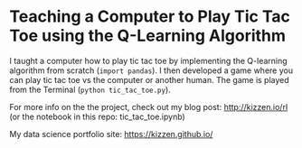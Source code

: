 # Teaching a Computer to Play Tic Tac Toe using the Q-Learning Algorithm

I taught a computer how to play tic tac toe by implementing the Q-learning algorithm from scratch (`import pandas`). I then developed a game where you can play tic tac toe vs the computer or another human. The game is played from the Terminal (`python tic_tac_toe.py`).

For more info on the the project, check out my blog post: http://kizzen.io/rl (or the notebook in this repo: tic_tac_toe.ipynb)

My data science portfolio site: https://kizzen.github.io/
